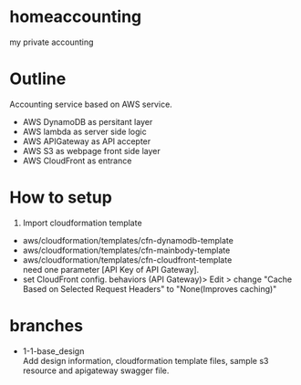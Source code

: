 # homeaccounting
 my private accounting

# Outline
Accounting service based on AWS service.
- AWS DynamoDB as persitant layer
- AWS lambda as server side logic
- AWS APIGateway as API accepter
- AWS S3 as webpage front side layer
- AWS CloudFront as entrance

# How to setup
1. Import cloudformation template
  - aws/cloudformation/templates/cfn-dynamodb-template
  - aws/cloudformation/templates/cfn-mainbody-template
  - aws/cloudformation/templates/cfn-cloudfront-template<br>
    need one parameter [API Key of API Gateway].
  - set CloudFront config. behaviors (API Gateway)> Edit > change "Cache Based on Selected Request Headers" to "None(Improves caching)"

# branches
- 1-1-base_design <br>
Add design information, cloudformation template files, sample s3 resource and apigateway swagger file.